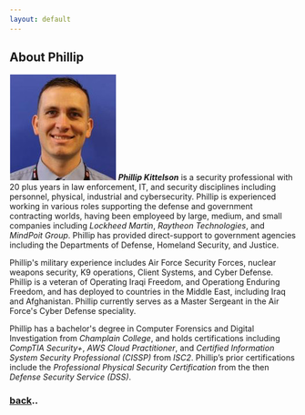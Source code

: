 ```yaml
---
layout: default
---
```


## About Phillip

![PhillProfile](./assets/images/PhillProfile.jpg) **_Phillip Kittelson_** is a security professional with 20 plus years in law enforcement, IT, and security disciplines including personnel, physical, industrial and cybersecurity. Phillip is experienced working in various roles supporting the defense and government contracting worlds, having been employeed by large, medium, and small companies including _Lockheed Martin_, _Raytheon Technologies_, and _MindPoit Group_. Phillip has provided direct-support to government agencies including the Departments of Defense, Homeland Security, and Justice.

Phillip's military experience includes Air Force Security Forces, nuclear weapons security, K9 operations, Client Systems, and Cyber Defense. Phillip is a veteran of Operating Iraqi Freedom, and Operationg Enduring Freedom, and has deployed to countries in the Middle East, including Iraq and Afghanistan. Phillip currently serves as a Master Sergeant in the Air Force's Cyber Defense speciality.

Phillip has a bachelor's degree in Computer Forensics and Digital Investigation from _Champlain College_, and holds certifications including _CompTIA
Security+_, _AWS Cloud Practitioner_, and _Certified Information System Security Professional (CISSP)_ from _ISC2_. Phillip’s prior certifications include the
_Professional Physical Security Certification_ from the then _Defense Security Service (DSS)_.

### [back](./)..
